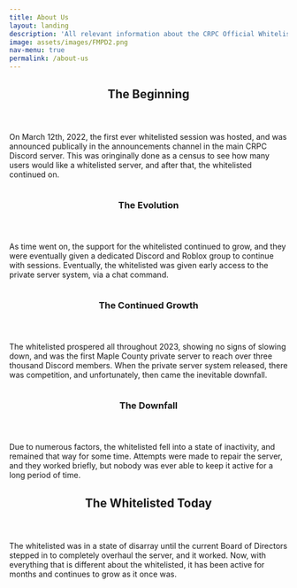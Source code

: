 ```yaml
---
title: About Us
layout: landing
description: 'All relevant information about the CRPC Official Whitelisted!'
image: assets/images/FMPD2.png
nav-menu: true
permalink: /about-us
---
```


<!-- Main -->
<div id="main">

<!-- One -->
<section id="one">
	<div class="inner">
		<header class="major">
			<h2>The Beginning</h2>
		</header>
		<p>On March 12th, 2022, the first ever whitelisted session was hosted, and was announced publically in the announcements channel in the main CRPC Discord server. This was oringinally done 
		as a census to see how many users would like a whitelisted server, and after that, the whitelisted continued on.</p>
	</div>
</section>

<!-- Two -->
<section id="two" class="spotlights">
	<section>
		<a href="generic.html" class="image">
			<img src="{% link assets/images/ %}" alt="" data-position="center center" />
		</a>
		<div class="content">
			<div class="inner">
				<header class="major">
					<h3>The Evolution</h3>
				</header>
				<p>As time went on, the support for the whitelisted continued to grow, and they were eventually given a dedicated Discord and Roblox group to 
				continue with sessions. Eventually, the whitelisted was given early access to the private server system, via a chat command.</p>
				<ul class="actions">
				</ul>
			</div>
		</div>
	</section>
	<section>
		<a href="generic.html" class="image">
			<img src="{% link assets/images/ %}" alt="" data-position="top center" />
		</a>
		<div class="content">
			<div class="inner">
				<header class="major">
					<h3>The Continued Growth</h3>
				</header>
				<p>The whitelisted prospered all throughout 2023, showing no signs of slowing down, and was the first Maple County private server to reach over three thousand 
				Discord members. When the private server system released, there was competition, and unfortunately, then came the inevitable downfall.</p>
				<ul class="actions">
				</ul>
			</div>
		</div>
	</section>
	<section>
		<a href="generic.html" class="image">
			<img src="{% link assets/images/ %}" alt="" data-position="25% 25%" />
		</a>
		<div class="content">
			<div class="inner">
				<header class="major">
					<h3>The Downfall</h3>
				</header>
				<p>Due to numerous factors, the whitelisted fell into a state of inactivity, and remained that way for some time. Attempts 
				were made to repair the server, and they worked briefly, but nobody was ever able to keep it active for a long period of time.</p>
				<ul class="actions">
				</ul>
			</div>
		</div>
	</section>
</section>

<!-- Three -->
<section id="three">
	<div class="inner">
		<header class="major">
			<h2>The Whitelisted Today</h2>
		</header>
		<p>The whitelisted was in a state of disarray until the current Board of Directors stepped in to completely overhaul the server, and
		it worked. Now, with everything that is different about the whitelisted, it has been active for months and continues to grow as it once was.</p>
		<ul class="actions">
		</ul>
	</div>
</section>

</div>
